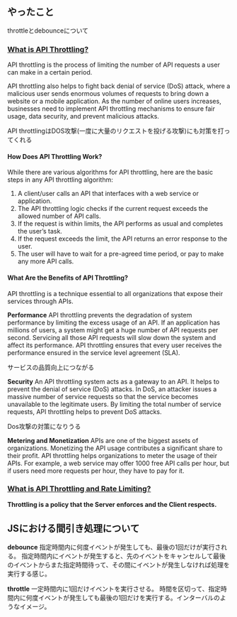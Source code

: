 ## やったこと

throttleとdebounceについて

### [What is API Throttling?](https://www.tibco.com/reference-center/what-is-api-throttling#:~:text=API%20throttling%20is%20the%20process,click%20triggers%20an%20API%20call.)  

API throttling is the process of limiting the number of API requests a user can make in a certain period.   

API throttling also helps to fight back denial of service (DoS) attack, where a malicious user sends enormous volumes of requests to bring down a website or a mobile application. As the number of online users increases, businesses need to implement API throttling mechanisms to ensure fair usage, data security, and prevent malicious attacks.

API throttlingはDOS攻撃(一度に大量のリクエストを投げる攻撃)にも対策を打ってくれる

#### How Does API Throttling Work?
While there are various algorithms for API throttling, here are the basic steps in any API throttling algorithm:

1. A client/user calls an API that interfaces with a web service or application.
2. The API throttling logic checks if the current request exceeds the allowed number of API calls.
3. If the request is within limits, the API performs as usual and completes the user’s task.
4. If the request exceeds the limit, the API returns an error response to the user.
5. The user will have to wait for a pre-agreed time period, or pay to make any more API calls.

#### What Are the Benefits of API Throttling?
API throttling is a technique essential to all organizations that expose their services through APIs.

**Performance**
API throttling prevents the degradation of system performance by limiting the excess usage of an API. If an application has millions of users, a system might get a huge number of API requests per second. Servicing all those API requests will slow down the system and affect its performance. API throttling ensures that every user receives the performance ensured in the service level agreement (SLA).

サービスの品質向上につながる  

**Security**
An API throttling system acts as a gateway to an API. It helps to prevent the denial of service (DoS) attacks. In DoS, an attacker issues a massive number of service requests so that the service becomes unavailable to the legitimate users. By limiting the total number of service requests, API throttling helps to prevent DoS attacks.

Dos攻撃の対策になりうる

**Metering and Monetization**
APIs are one of the biggest assets of organizations. Monetizing the API usage contributes a significant share to their profit. API throttling helps organizations to meter the usage of their APIs. For example, a web service may offer 1000 free API calls per hour, but if users need more requests per hour, they have to pay for it.


### [What is API Throttling and Rate Limiting?](https://beabetterdev.com/2020/12/12/what-is-api-throttling-and-rate-limiting/)

**Throttling is a policy that the Server enforces and the Client respects.**  

## JSにおける間引き処理について

**debounce**
指定時間内に何度イベントが発生しても、最後の1回だけが実行される。
指定時間内にイベントが発生すると、先のイベントをキャンセルして最後のイベントからまた指定時間待って、その間にイベントが発生しなければ処理を実行する感じ。

**throttle**
一定時間内に1回だけイベントを実行させる。
時間を区切って、指定時間内に何度イベントが発生しても最後の1回だけを実行する。インターバルのようなイメージ。









